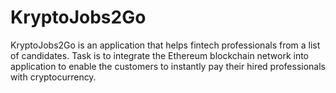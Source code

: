 # KryptoJobs2Go
KryptoJobs2Go is an application that helps fintech professionals from a list of candidates. Task is to integrate the Ethereum blockchain network into application to enable the customers to instantly pay their hired professionals with cryptocurrency.
